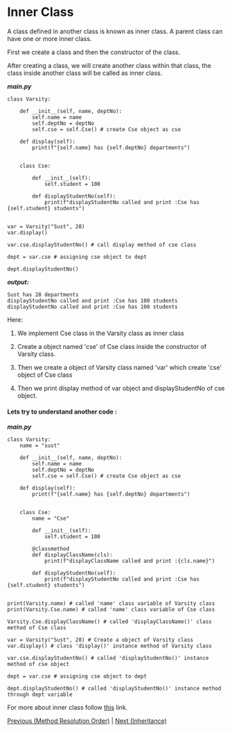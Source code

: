 # Inner Class

A class defined in another class is known as inner class. A parent class can have one or more inner class. 

First we create a class and then the constructor of the class.

After creating a class, we will create another class within that class, the class inside another class will be called as inner class.

***main.py***
```
class Varsity:

	def __init__(self, name, deptNo):
		self.name = name
		self.deptNo = deptNo
		self.cse = self.Cse() # create Cse object as cse

	def display(self):
		print(f"{self.name} has {self.deptNo} departments")


	class Cse:

		def __init__(self):
			self.student = 100
		
		def displayStudentNo(self):
			print(f"displayStudentNo called and print :Cse has {self.student} students")


var = Varsity("Sust", 28)
var.display()

var.cse.displayStudentNo() # call display method of cse class

dept = var.cse # assigning cse object to dept

dept.displayStudentNo()
```

***output:***
```
Sust has 28 departments
displayStudentNo called and print :Cse has 100 students
displayStudentNo called and print :Cse has 100 students
```
Here:
1. We implement Cse class in the Varsity class as inner class

2. Create a object named 'cse' of Cse class inside the constructor of Varsity class.

3. Then we create a object of Varsity class named 'var' which create 'cse' object of Cse class

4. Then we print display method of var object and displayStudentNo of cse object.


#### Lets try to understand another code :

***main.py***
```
class Varsity:
	name = "sust"

	def __init__(self, name, deptNo):
		self.name = name
		self.deptNo = deptNo
		self.cse = self.Cse() # create Cse object as cse

	def display(self):
		print(f"{self.name} has {self.deptNo} departments")


	class Cse:
		name = "Cse"

		def __init__(self):
			self.student = 100

		@classmethod
		def displayClassName(cls):
			print(f"displayClassName called and print :{cls.name}")
		
		def displayStudentNo(self):
			print(f"displayStudentNo called and print :Cse has {self.student} students")


print(Varsity.name) # called 'name' class variable of Varsity class
print(Varsity.Cse.name) # called 'name' class variable of Cse class

Varsity.Cse.displayClassName() # called 'displayClassName()' class method of Cse class

var = Varsity("Sust", 28) # Create a object of Varsity class
var.display() # class 'display()' instance method of Varsity class

var.cse.displayStudentNo() # called 'displayStudentNo()' instance method of cse object

dept = var.cse # assigning cse object to dept

dept.displayStudentNo() # called 'displayStudentNo()' instance method through dept variable 
```

For more about inner class follow <a href="https://www.geeksforgeeks.org/inner-class-in-python/#:~:text=We%20can%20make%20our%20code,good%20structure%20to%20our%20program.">this</a> link.


<p>
	<a href="https://github.com/Arif-Shahriar028/Python-OOP-Concept/blob/master/Topics/Method%20Resolution%20Order.md">Previous (Method Resolution Order)</a>    |    <a href="https://github.com/Arif-Shahriar028/Python-OOP-Concept/blob/master/Topics/Inheritance.md">Next (Inheritance)</a>
</p>
